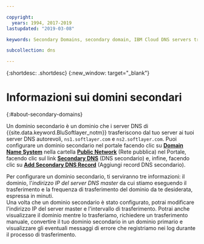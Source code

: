 ```yaml
---

copyright:
  years: 1994, 2017-2019
lastupdated: "2019-03-08"

keywords: Secondary Domains, secondary domain, IBM Cloud DNS servers transfer

subcollection: dns

---
```


{:shortdesc: .shortdesc}
{:new_window: target="_blank"}

# Informazioni sui domini secondari
{:#about-secondary-domains}

Un dominio secondario è un dominio che i server DNS di {{site.data.keyword.BluSoftlayer_notm}} trasferiscono dal tuo server ai tuoi server DNS autorevoli, `ns1.softlayer.com` e `ns2.softlayer.com`.  Puoi configurare un dominio secondario nel portale facendo clic su **<span style="text-decoration: underline">Domain Name System</span>** nella cartella **<span style="text-decoration: underline">Public Network</span>** (Rete pubblica) nel Portale, facendo clic sul link **<span style="text-decoration: underline">Secondary DNS</span>** (DNS secondario) e, infine, facendo clic su **<span style="text-decoration: underline">Add Secondary DNS Record</span>** (Aggiungi record DNS secondario).

Per configurare un dominio secondario, ti serviranno tre informazioni: il dominio, l'*indirizzo IP del server DNS master* da cui stiamo eseguendo il trasferimento e la frequenza di trasferimento del dominio da te desiderata, espressa in minuti.<br/>
Una volta che un dominio secondario è stato configurato, potrai modificare l'indirizzo IP del server master e l'intervallo di trasferimento.  Potrai anche visualizzare il dominio mentre lo trasferiamo, richiedere un trasferimento manuale, convertire il tuo dominio secondario in un dominio primario e visualizzare gli eventuali messaggi di errore che registriamo nei log durante il processo di trasferimento.
